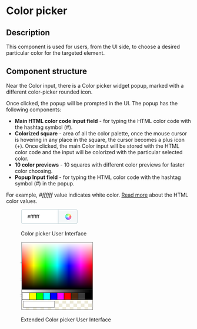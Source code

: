 # Color picker

## Description

This component is used for users, from the UI side, to choose a desired particular color for the targeted element.

## Component structure&#x20;

Near the Color input, there is a Color picker widget popup, marked with a different color-picker rounded icon.&#x20;

Once clicked, the popup will be prompted in the UI. The popup has the following components:

* **Main HTML color code input field** - for typing the HTML color code with the hashtag symbol (#).&#x20;
* **Colorized square** - area of all the color palette, once the mouse cursor is hovering in any place in the square, the cursor becomes a plus icon (+). Once clicked, the main Color input will be stored with the HTML color code and the input will be colorized with the particular selected color.
* **10 color previews** - 10 squares with different color previews for faster color choosing.
* **Popup Input field** - for typing the HTML color code with the hashtag symbol (#) in the popup.&#x20;

For example, _#ffffff_ value indicates white color. [Read more](https://htmlcolorcodes.com/color-chart/) about the HTML color values.

<figure><img src="../../../.gitbook/assets/image (2) (4).png" alt="Color picker User Interface"><figcaption><p>Color picker User Interface</p></figcaption></figure>

<figure><img src="../../../.gitbook/assets/image (5) (2).png" alt="Extended Color picker User Interface"><figcaption><p>Extended Color picker User Interface</p></figcaption></figure>
